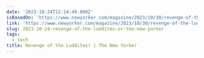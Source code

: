 ```yaml
---
date: '2023-10-24T12:14:49.000Z'
isBasedOn: 'https://www.newyorker.com/magazine/2023/10/30/revenge-of-the-luddites'
link: 'https://www.newyorker.com/magazine/2023/10/30/revenge-of-the-luddites'
slug: 2023-10-24-revenge-of-the-luddites-or-the-new-yorker
tags:
  - tech
title: Revenge of the Luddites! | The New Yorker
---
```



